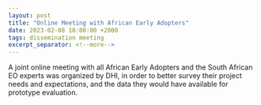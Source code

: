 ```yaml
---
layout: post
title: "Online Meeting with African Early Adopters"
date: 2023-02-08 18:00:00 +2000
tags: dissemination meeting
excerpt_separator: <!--more-->
---
```


A joint online meeting with all African Early Adopters and the South African EO experts was organized by DHI, in order to better survey their project needs and expectations, and the data they would have available for prototype evaluation.
